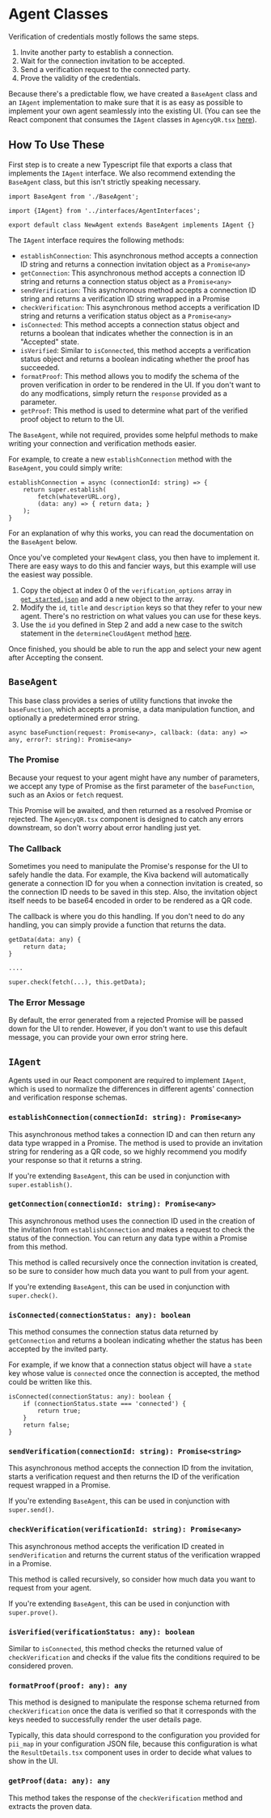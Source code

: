 # Agent Classes

Verification of credentials mostly follows the same steps.

1. Invite another party to establish a connection.
2. Wait for the connection invitation to be accepted.
3. Send a verification request to the connected party.
4. Prove the validity of the credentials.

Because there's a predictable flow, we have created a `BaseAgent` class and an `IAgent` implementation to make sure that it is as easy as possible to implement your own agent seamlessly into the existing UI. (You can see the React component that consumes the `IAgent` classes in `AgencyQR.tsx` [here](https://github.com/kiva/protocol-sdk-verifier/blob/master/src/ui/screens/AgencyQR.tsx)).

## How To Use These

First step is to create a new Typescript file that exports a class that implements the `IAgent` interface. We also recommend extending the `BaseAgent` class, but this isn't strictly speaking necessary.

```
import BaseAgent from './BaseAgent';

import {IAgent} from '../interfaces/AgentInterfaces';

export default class NewAgent extends BaseAgent implements IAgent {}
```

The `IAgent` interface requires the following methods:

* `establishConnection`: This asynchronous method accepts a connection ID string and returns a connection invitation object as a `Promise<any>`
* `getConnection`: This asynchronous method accepts a connection ID string and returns a connection status object as a `Promise<any>`
* `sendVerification`: This asynchronous method accepts a connection ID string and returns a verification ID string wrapped in a Promise
* `checkVerification`: This asynchronous method accepts a verification ID string and returns a verification status object as a `Promise<any>`
* `isConnected`: This method accepts a connection status object and returns a boolean that indicates whether the connection is in an "Accepted" state.
* `isVerified`: Similar to `isConnected`, this method accepts a verification status object and returns a boolean indicating whether the proof has succeeded.
* `formatProof`: This method allows you to modify the schema of the proven verification in order to be rendered in the UI. If you don't want to do any modfications, simply return the `response` provided as a parameter.
* `getProof`: This method is used to determine what part of the verified proof object to return to the UI.

The `BaseAgent`, while not required, provides some helpful methods to make writing your connection and verification methods easier.

For example, to create a new `establishConnection` method with the `BaseAgent`, you could simply write:

```
establishConnection = async (connectionId: string) => {
    return super.establish(
        fetch(whateverURL.org),
        (data: any) => { return data; }
    );
}
```

For an explanation of why this works, you can read the documentation on the `BaseAgent` below.

Once you've completed your `NewAgent` class, you then have to implement it. There are easy ways to do this and fancier ways, but this example will use the easiest way possible.

1. Copy the object at index 0 of the `verification_options` array in [`get_started.json`](https://github.com/kiva/protocol-sdk-verifier/blob/master/config/get_started.json) and add a new object to the array.
2. Modify the `id`, `title` and `description` keys so that they refer to your new agent. There's no restriction on what values you can use for these keys.
3. Use the `id` you defined in Step 2 and add a new case to the switch statement in the `determineCloudAgent` method [here](https://github.com/kiva/protocol-sdk-verifier/blob/master/src/ui/screens/AgencyQR.tsx).

Once finished, you should be able to run the app and select your new agent after Accepting the consent.

## `BaseAgent`

This base class provides a series of utility functions that invoke the `baseFunction`, which accepts a promise, a data manipulation function, and optionally a predetermined error string.

```
async baseFunction(request: Promise<any>, callback: (data: any) => any, error?: string): Promise<any>
```

### The Promise

Because your request to your agent might have any number of parameters, we accept any type of Promise as the first parameter of the `baseFunction`, such as an Axios or `fetch` request.

This Promise will be awaited, and then returned as a resolved Promise or rejected. The `AgencyQR.tsx` component is designed to catch any errors downstream, so don't worry about error handling just yet.

### The Callback

Sometimes you need to manipulate the Promise's response for the UI to safely handle the data. For example, the Kiva backend will automatically generate a connection ID for you when a connection invitation is created, so the connection ID needs to be saved in this step. Also, the invitation object itself needs to be base64 encoded in order to be rendered as a QR code.

The callback is where you do this handling. If you don't need to do any handling, you can simply provide a function that returns the data.

```
getData(data: any) {
    return data;
}

....

super.check(fetch(...), this.getData);
```

### The Error Message
By default, the error generated from a rejected Promise will be passed down for the UI to render. However, if you don't want to use this default message, you can provide your own error string here.

## `IAgent`

Agents used in our React component are required to implement `IAgent`, which is used to normalize the differences in different agents' connection and verification response schemas.

### `establishConnection(connectionId: string): Promise<any>`

This asynchronous method takes a connection ID and can then return any data type wrapped in a Promise. The method is used to provide an invitation string for rendering as a QR code, so we highly recommend you modify your response so that it returns a string.

If you're extending `BaseAgent`, this can be used in conjunction with `super.establish()`.

### `getConnection(connectionId: string): Promise<any>`

This asynchronous method uses the connection ID used in the creation of the invitation from `establishConnection` and makes a request to check the status of the connection. You can return any data type within a Promise from this method.

This method is called recursively once the connection invitation is created, so be sure to consider how much data you want to pull from your agent.

If you're extending `BaseAgent`, this can be used in conjunction with `super.check()`.

### `isConnected(connectionStatus: any): boolean`

This method consumes the connection status data returned by `getConnection` and returns a boolean indicating whether the status has been accepted by the invited party.

For example, if we know that a connection status object will have a `state` key whose value is `connected` once the connection is accepted, the method could be written like this.

```
isConnected(connectionStatus: any): boolean {
    if (connectionStatus.state === 'connected') {
        return true;
    }
    return false;
}
```
### `sendVerification(connectionId: string): Promise<string>`

This asynchronous method accepts the connection ID from the invitation, starts a verification request and then returns the ID of the verification request wrapped in a Promise.

If you're extending `BaseAgent`, this can be used in conjunction with `super.send()`.

### `checkVerification(verificationId: string): Promise<any>`

This asynchronous method accepts the verification ID created in `sendVerification` and returns the current status of the verification wrapped in a Promise.

This method is called recursively, so consider how much data you want to request from your agent.

If you're extending `BaseAgent`, this can be used in conjunction with `super.prove()`.

### `isVerified(verificationStatus: any): boolean`

Similar to `isConnected`, this method checks the returned value of `checkVerification` and checks if the value fits the conditions required to be considered proven.

### `formatProof(proof: any): any`

This method is designed to manipulate the response schema returned from `checkVerification` once the data is verified so that it corresponds with the keys needed to successfully render the user details page.

Typically, this data should correspond to the configuration you provided for `pii_map` in your configuration JSON file, because this configuration is what the `ResultDetails.tsx` component uses in order to decide what values to show in the UI.

### `getProof(data: any): any`

This method takes the response of the `checkVerification` method and extracts the proven data.
